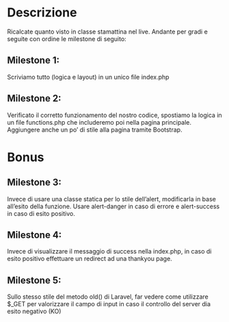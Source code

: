 # Descrizione
Ricalcate quanto visto in classe stamattina nel live.
Andante per gradi  e seguite con ordine le milestone di seguito:
## Milestone 1: 
Scriviamo tutto (logica e layout) in un unico file index.php
## Milestone 2: 
Verificato il corretto funzionamento del nostro codice, spostiamo la logica in un file functions.php che includeremo poi nella pagina principale. Aggiungere anche un po’ di stile alla pagina tramite Bootstrap.

# Bonus
## Milestone 3: 
Invece di usare una classe statica per lo stile dell’alert, modificarla in base all’esito della funzione. Usare alert-danger in caso di errore e alert-success in caso di esito positivo.
## Milestone 4: 
Invece di visualizzare il messaggio di success nella index.php, in caso di esito positivo effettuare un redirect ad una thankyou page.
## Milestone 5: 
Sullo stesso stile del metodo old() di Laravel, far vedere come utilizzare $_GET per valorizzare il campo di input in caso il controllo del server dia esito negativo (KO)